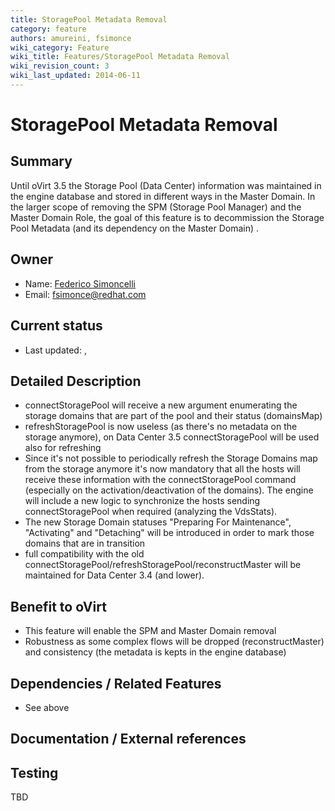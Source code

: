 ```yaml
---
title: StoragePool Metadata Removal
category: feature
authors: amureini, fsimonce
wiki_category: Feature
wiki_title: Features/StoragePool Metadata Removal
wiki_revision_count: 3
wiki_last_updated: 2014-06-11
---
```


# StoragePool Metadata Removal

## Summary

Until oVirt 3.5 the Storage Pool (Data Center) information was maintained in the engine database and stored in different ways in the Master Domain. In the larger scope of removing the SPM (Storage Pool Manager) and the Master Domain Role, the goal of this feature is to decommission the Storage Pool Metadata (and its dependency on the Master Domain) .

## Owner

*   Name: [Federico Simoncelli](User:Fsimonce)
*   Email: fsimonce@redhat.com

## Current status

*   Last updated: ,

## Detailed Description

*   connectStoragePool will receive a new argument enumerating the storage domains that are part of the pool and their status (domainsMap)
*   refreshStoragePool is now useless (as there's no metadata on the storage anymore), on Data Center 3.5 connectStoragePool will be used also for refreshing
*   Since it's not possible to periodically refresh the Storage Domains map from the storage anymore it's now mandatory that all the hosts will receive these information with the connectStoragePool command (especially on the activation/deactivation of the domains). The engine will include a new logic to synchronize the hosts sending connectStoragePool when required (analyzing the VdsStats).
*   The new Storage Domain statuses "Preparing For Maintenance", "Activating" and "Detaching" will be introduced in order to mark those domains that are in transition
*   full compatibility with the old connectStoragePool/refreshStoragePool/reconstructMaster will be maintained for Data Center 3.4 (and lower).

## Benefit to oVirt

*   This feature will enable the SPM and Master Domain removal
*   Robustness as some complex flows will be dropped (reconstructMaster) and consistency (the metadata is kepts in the engine database)

## Dependencies / Related Features

*   See above

## Documentation / External references

## Testing

TBD



